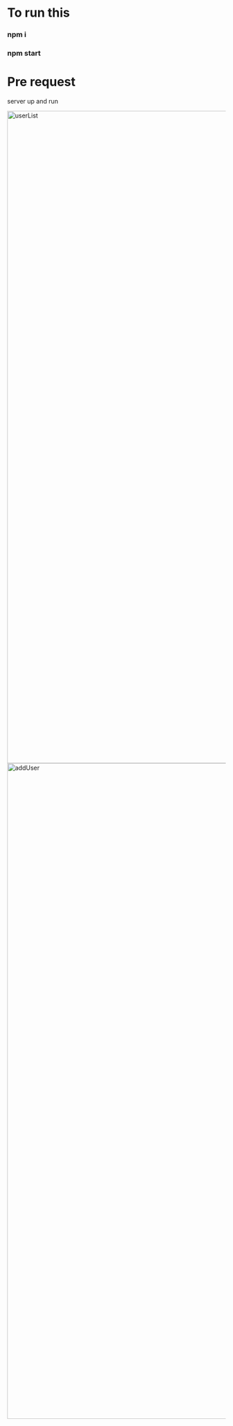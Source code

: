 # To run this 
### npm i
### npm start


# Pre request

server up and run

<img width="1501" alt="userList" src="https://github.com/eljafari/LeaderBoard-Front/assets/89866910/c2d1e664-f155-4198-ba16-6ab7ec407c4f">
<img width="1509" alt="addUser" src="https://github.com/eljafari/LeaderBoard-Front/assets/89866910/43720fa3-5204-4892-959f-5ec6f68ff39f">
